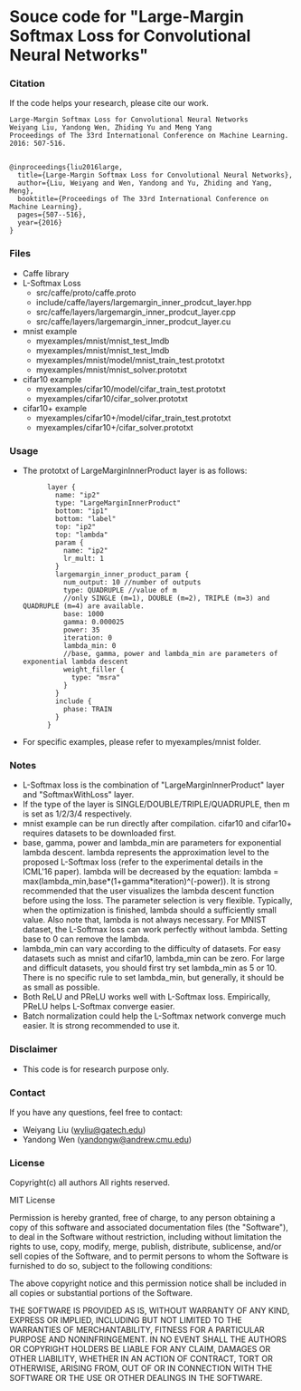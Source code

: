 # Souce code for "Large-Margin Softmax Loss for Convolutional Neural Networks"

### Citation
If the code helps your research, please cite our work.

    Large-Margin Softmax Loss for Convolutional Neural Networks
    Weiyang Liu, Yandong Wen, Zhiding Yu and Meng Yang
    Proceedings of The 33rd International Conference on Machine Learning. 2016: 507-516.


    @inproceedings{liu2016large,
      title={Large-Margin Softmax Loss for Convolutional Neural Networks},
      author={Liu, Weiyang and Wen, Yandong and Yu, Zhiding and Yang, Meng},
      booktitle={Proceedings of The 33rd International Conference on Machine Learning},
      pages={507--516},
      year={2016}
    }


### Files
- Caffe library
- L-Softmax Loss
  * src/caffe/proto/caffe.proto
  * include/caffe/layers/largemargin_inner_prodcut_layer.hpp
  * src/caffe/layers/largemargin_inner_prodcut_layer.cpp
  * src/caffe/layers/largemargin_inner_prodcut_layer.cu
- mnist example
  * myexamples/mnist/mnist_test_lmdb
  * myexamples/mnist/mnist_test_lmdb
  * myexamples/mnist/model/mnist_train_test.prototxt
  * myexamples/mnist/mnist_solver.prototxt
- cifar10 example
  * myexamples/cifar10/model/cifar_train_test.prototxt
  * myexamples/cifar10/cifar_solver.prototxt
- cifar10+ example
  * myexamples/cifar10+/model/cifar_train_test.prototxt
  * myexamples/cifar10+/cifar_solver.prototxt

### Usage
- The prototxt of LargeMarginInnerProduct layer is as follows:

            layer {
              name: "ip2"
              type: "LargeMarginInnerProduct"
              bottom: "ip1"
              bottom: "label"
              top: "ip2"
              top: "lambda"
              param {
                name: "ip2"
                lr_mult: 1
              }
              largemargin_inner_product_param {
                num_output: 10 //number of outputs
                type: QUADRUPLE //value of m
                //only SINGLE (m=1), DOUBLE (m=2), TRIPLE (m=3) and QUADRUPLE (m=4) are available.
                base: 1000
                gamma: 0.000025
                power: 35
                iteration: 0
                lambda_min: 0
                //base, gamma, power and lambda_min are parameters of exponential lambda descent
                weight_filler {
                  type: "msra"
                }
              }
              include {
                phase: TRAIN
              }
            }

- For specific examples, please refer to myexamples/mnist folder.

### Notes
- L-Softmax loss is the combination of "LargeMarginInnerProduct" layer and "SoftmaxWithLoss" layer.
- If the type of the layer is SINGLE/DOUBLE/TRIPLE/QUADRUPLE, then m is set as 1/2/3/4 respectively.
- mnist example can be run directly after compilation. cifar10 and cifar10+ requires datasets to be downloaded first.
- base, gamma, power and lambda_min are parameters for exponential lambda descent. lambda represents the approximation level to the proposed L-Softmax loss (refer to the experimental details in the ICML'16 paper). lambda will be decreased by the equation: lambda = max(lambda_min,base*(1+gamma*iteration)^(-power)). It is strong recommended that the user visualizes the lambda descent function before using the loss. The parameter selection is very flexible. Typically, when the optimization is finished, lambda should a sufficiently small value. Also note that, lambda is not always necessary. For MNIST dataset, the L-Softmax loss can work perfectly without lambda. Setting base to 0 can remove the lambda.
- lambda_min can vary according to the difficulty of datasets. For easy datasets such as mnist and cifar10, lambda_min can be zero. For large and difficult datasets, you should first try set lambda_min as 5 or 10. There is no specific rule to set lambda_min, but generally, it should be as small as possible.
- Both ReLU and PReLU works well with L-Softmax loss. Empirically, PReLU helps L-Softmax converge easier.
- Batch normalization could help the L-Softmax network converge much easier. It is strong recommended to use it.

### Disclaimer
- This code is for research purpose only.

### Contact
If you have any questions, feel free to contact:
- Weiyang Liu (wyliu@gatech.edu)
- Yandong Wen (yandongw@andrew.cmu.edu)


### License
Copyright(c) all authors
All rights reserved.

MIT License

Permission is hereby granted, free of charge, to any person obtaining a copy of this software and associated documentation files (the "Software"), to deal in the Software without restriction, including without limitation the rights to use, copy, modify, merge, publish, distribute, sublicense, and/or sell copies of the Software, and to permit persons to whom the Software is furnished to do so, subject to the following conditions:

The above copyright notice and this permission notice shall be included in all copies or substantial portions of the Software.

THE SOFTWARE IS PROVIDED AS IS, WITHOUT WARRANTY OF ANY KIND, EXPRESS OR IMPLIED, INCLUDING BUT NOT LIMITED TO THE WARRANTIES OF MERCHANTABILITY, FITNESS FOR A PARTICULAR PURPOSE AND NONINFRINGEMENT. IN NO EVENT SHALL THE AUTHORS OR COPYRIGHT HOLDERS BE LIABLE FOR ANY CLAIM, DAMAGES OR OTHER LIABILITY, WHETHER IN AN ACTION OF CONTRACT, TORT OR OTHERWISE, ARISING FROM, OUT OF OR IN CONNECTION WITH THE SOFTWARE OR THE USE OR OTHER DEALINGS IN THE SOFTWARE.

